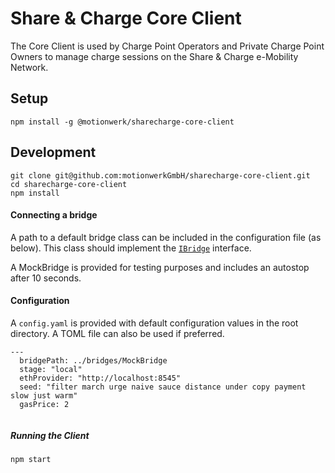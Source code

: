 # Share & Charge Core Client

The Core Client is used by Charge Point Operators and Private Charge Point Owners to manage charge sessions on the Share & Charge e-Mobility Network.

## Setup

```
npm install -g @motionwerk/sharecharge-core-client
```



## Development

```
git clone git@github.com:motionwerkGmbH/sharecharge-core-client.git
cd sharecharge-core-client
npm install
```

#### Connecting a bridge

A path to a default bridge class can be included in the configuration file (as below). This class should implement the [`IBridge`](https://github.com/motionwerkGmbH/sharecharge-core-client/blob/develop/src/interfaces/iBridge.ts) interface.

A MockBridge is provided for testing purposes and includes an autostop after 10 seconds.


#### Configuration

A `config.yaml` is provided with default configuration values in the root directory. A TOML file can also be used if preferred. 

```
--- 
  bridgePath: ../bridges/MockBridge
  stage: "local"
  ethProvider: "http://localhost:8545"
  seed: "filter march urge naive sauce distance under copy payment slow just warm"
  gasPrice: 2
  
```

##### Running the Client

```
npm start
```
